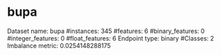 # bupa
Dataset name: bupa
#instances: 345
#features: 6
  #binary_features: 0
  #integer_features: 0
  #float_features: 6
Endpoint type: binary
#Classes: 2
Imbalance metric: 0.0254148288175
